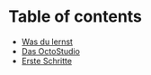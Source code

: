 # Table of contents

* [Was du lernst](README.md)
* [Das OctoStudio](das-octostudio.md)
* [Erste Schritte](erste-schritte.md)
